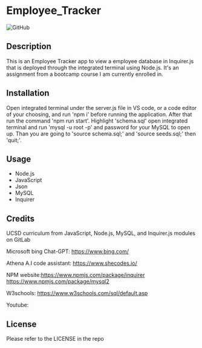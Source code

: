 # Employee_Tracker

![GitHub](https://img.shields.io/badge/license-MIT-purple?style=plastic)

## Description

This is an Employee Tracker app to view a employee database in Inquirer.js that is deployed through the integrated terminal using Node.js. It's an assignment from a bootcamp course I am currently enrolled in.

## Installation

Open integrated terminal under the server.js file in VS code, or a code editor of your choosing, and run 'npm i' before running the application. After that run the command 'npm run start'. Highlight 'schema.sql' open integrated terminal and run 'mysql -u root -p' and password for your MySQL to open up. Than you are going to 'source schema.sql;' and 'source seeds.sql;' then 'quit;'.

## Usage

- Node.js
- JavaScript
- Json
- MySQL
- Inquirer

## Credits

UCSD curriculum from JavaScript, Node.js, MySQL, and Inquirer.js modules on GitLab

Microsoft bing Chat-GPT: https://www.bing.com/

Athena A.I code assistant: https://www.shecodes.io/

NPM website:https://www.npmjs.com/package/inquirer
            https://www.npmjs.com/package/mysql2

W3schools: https://www.w3schools.com/sql/default.asp

Youtube: 

## License

Please refer to the LICENSE in the repo
